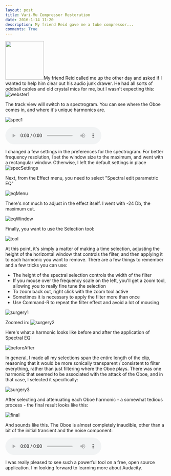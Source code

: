 ```yaml
---
layout: post
title: Vari-Mu Compressor Restoration
date: 2016-1-14 11:20 
description: My friend Reid gave me a tube compressor...
comments: True
---
```


<img class = "post-thumb" src="/img/AudacitySpectralEQ/3.png" height="120" width="120">My friend Reid called me up the other day and asked if I wanted to help him clear out his audio junk drawer. He had all sorts of oddball cables and old crystal mics for me, but I wasn't expecting this:
 ![webster1](/img/webster/webster1.jpg)

The track view will switch to a spectrogram. You can see where the Oboe comes in, and where it's unique harmonics are. 

![spec1](/img/AudacitySpectralEQ/3.png)

<audio controls><source src="/audio/WaterGlassOboeMix.mp3" type="audio/mp3" preload="auto">
Your browser does not support the audio tag.
</audio><br/> 

I changed a few settings in the preferences for the spectrogram. For better frequency resolution, I set the window size to the maximum, and went with a rectangular window. Otherwise, I left the default settings in place
![specSettings](/img/AudacitySpectralEQ/3a.png)

Next, from the Effect menu, you need to select "Spectral edit parametric EQ"

![eqMenu](/img/AudacitySpectralEQ/4a.jpg)

There's not much to adjust in the effect itself. I went with -24 Db, the maximum cut. 

![eqWindow](/img/AudacitySpectralEQ/5.png)

Finally, you want to use the Selection tool:

![tool](/img/AudacitySpectralEQ/6.png)

At this point, it's simply a matter of making a time selection, adjusting the height of the horizontal window that controls the filter, and then applying it to each harmonic you want to remove. There are a few things to remember and a few tricks you can use:

* The height of the spectral selection controls the width of the filter
* If you mouse over the frequency scale on the left, you'll get a zoom tool, allowing you to really fine tune the selection
* To zoom back out, right click with the zoom tool active
* Sometimes it is necessary to apply the filter more than once
* Use Command-R to repeat the filter effect and avoid a lot of mousing

![surgery1](/img/AudacitySpectralEQ/7.png)

Zoomed in:
![surgery2](/img/AudacitySpectralEQ/8.png)

Here's what a harmonic looks like before and after the application of Spectral EQ:

![beforeAfter](/img/AudacitySpectralEQ/beforeAfter.jpg)

In general, I made all my selections span the entire length of the clip, reasoning that it would be more sonically transparent / consistent to filter everything, rather than just filtering where the Oboe plays. There was one harmonic that seemed to be associated with the attack of the Oboe, and in that case, I selected it specifically:

![surgery3](/img/AudacitySpectralEQ/9.png)

After selecting and attenuating each Oboe harmonic - a somewhat tedious process - the final result looks like this:

![final](/img/AudacitySpectralEQ/10.png)

And sounds like this. The Oboe is almost completely inaudible, other than a bit of the initial transient and the noise component:

<audio controls><source src="/audio/WaterGlassOboePostEQ.mp3" type="audio/mp3" preload="auto">
Your browser does not support the audio tag.
</audio><br/>

I was really pleased to see such a powerful tool on a free, open source application. I'm looking forward to learning more about Audacity. 